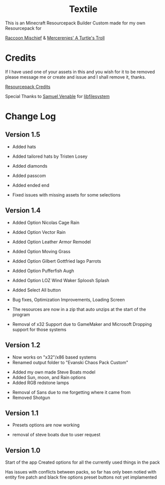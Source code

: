 <h1 align="center"> Textile </h1>

 This is an Minecraft Resourcepack Builder Custom made for my own Resourcepack for
 
 [Raccoon Mischief](https://github.com/EvanSkiStudios/Raccoon-Mischief) &
 [Mercerenies' A Turtle's Troll](https://github.com/Mercerenies/a-turtles-troll)


# Credits
If I have used one of your assets in this and you wish for it to be removed please message me or create and issue and I shall remove it, thanks.

[Resourcepack Credits](https://github.com/EvanSkiStudios/Textile/blob/main/Lists/CREDITS.md)

Special Thanks to [Samuel Venable](https://github.com/time-killer-games) for [libfilesystem](https://github.com/time-killer-games/libfilesystem)

# Change Log
## Version 1.5
* Added hats
* Added tailored hats by Tristen Losey
* Added diamonds
* Added passcom
* Added ended end

* Fixed issues with missing assets for some selections

## Version 1.4
* Added Option Nicolas Cage Rain
* Added Option Vector Rain
* Added Option Leather Armor Remodel
* Added Option Moving Grass
* Added Option Gilbert Gottfried Iago Parrots
* Added Option Pufferfish Augh
* Added Option LOZ Wind Waker Sploosh Splash

* Added Select All button

* Bug fixes, Optimization Improvements, Loading Screen

* The resources are now in a zip that auto unzips at the start of the program

* Removal of x32 Support due to GameMaker and Microsoft Dropping support for those systems


## Version 1.2
* Now works on "x32"/x86 based systems
* Renamed output folder to "Evanski Chaos Pack Custom"
+ Added my own made Steve Boats model
+ Added Sun, moon, and Rain options
+ Added RGB redstone lamps
- Removal of Sans due to me forgetting where it came from
- Removed Shotgun

## Version 1.1
+ Presets options are now working
- removal of steve boats due to user request


## Version 1.0
Start of the app
Created options for all the currently used things in the pack

Has issues with conflicts between packs, so far has only been notied with entity fire patch and black fire options
preset buttons not yet implamented